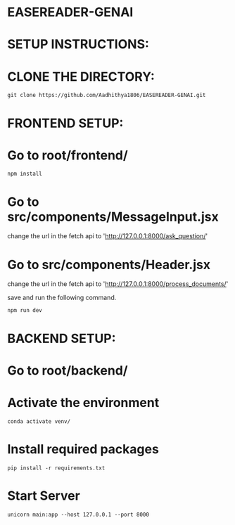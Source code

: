 # EASEREADER-GENAI

# SETUP INSTRUCTIONS:
# CLONE THE DIRECTORY:
```
git clone https://github.com/Aadhithya1806/EASEREADER-GENAI.git
```

# FRONTEND SETUP:
# Go to root/frontend/

```
npm install
```
# Go to src/components/MessageInput.jsx 
change the url in the fetch api to 'http://127.0.0.1:8000/ask_question/'
# Go to src/components/Header.jsx
change the url in the fetch api to 'http://127.0.0.1:8000/process_documents/'

save and run the following command.
```
npm run dev
```
# BACKEND SETUP:

# Go to root/backend/

# Activate the environment
```
conda activate venv/
```

# Install required packages
```
pip install -r requirements.txt
```
# Start Server 
```
unicorn main:app --host 127.0.0.1 --port 8000
```



